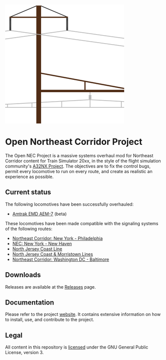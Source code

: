 ![Project logo](Docs/opennec-logo.svg)

# Open Northeast Corridor Project

The Open NEC Project is a massive systems overhaul mod for Northeast Corridor content for Train Simulator 20xx, in the style of the flight simulation community's [A32NX Project](https://github.com/flybywiresim/a32nx). The objectives are to fix the control bugs, permit every locomotive to run on every route, and create as realistic an experience as possible.

## Current status

The following locomotives have been successfully overhauled:
- [Amtrak EMD AEM-7](https://store.steampowered.com/app/65232/Train_Simulator_Northeast_Corridor_New_York__Philadelphia_Route_AddOn/) (beta)

These locomotives have been made compatible with the signaling systems of the following routes:
- [Northeast Corridor: New York - Philadelphia](https://store.steampowered.com/app/65232/Train_Simulator_Northeast_Corridor_New_York__Philadelphia_Route_AddOn/)
- [NEC: New York - New Haven](https://store.steampowered.com/app/258643/Train_Simulator_NEC_New_YorkNew_Haven_Route_AddOn/)
- [North Jersey Coast Line](https://store.steampowered.com/app/325970/Train_Simulator_North_Jersey_Coast_Line_Route_AddOn/)
- [North Jersey Coast & Morristown Lines](https://store.steampowered.com/app/500218/Train_Simulator_North_Jersey_Coast__Morristown_Lines_Route_AddOn/)
- [Northeast Corridor: Washington DC - Baltimore](https://store.steampowered.com/app/1429754/Train_Simulator_Northeast_Corridor_Washington_DC__Baltimore_Route_AddOn/)

## Downloads

Releases are available at the [Releases](https://github.com/YoRyan/open-nec/releases) page.

## Documentation

Please refer to the project [website](https://opennec.trinancrat.me). It contains extensive information on how to install, use, and contribute to the project.

## Legal

All content in this repository is [licensed](License.md) under the GNU General Public License, version 3.
